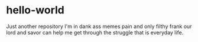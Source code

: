 # hello-world
Just another repository
I'm in dank ass memes pain and only filthy frank our lord and savor can help me get through the struggle that is everyday life.
